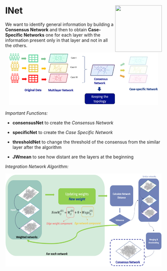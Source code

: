 # INet <img src="https://github.com/ValeriaPolicastro/Paper-Robin/blob/master/images/logoINet.png" align="right" width="150" height="150"/>

We want to identify general information by building a **Consensus Network** and then to obtain **Case-Specific Networks** one for each layer with the information present only in that layer and not in all the others.


<p align="center">

<img src="https://github.com/ValeriaPolicastro/Images/blob/master/images/Idea.png" width="480" height="170"/>

</p>


*Important Functions:*

-   **consensusNet** to create the *Consensus Network*

-   **specificNet** to create the *Case Specific Network*

-   **thresholdNet** to change the threshold of the consensus from the similar layer after the algorithm

-   **JWmean** to see how distant are the layers at the beginning



*Integration Network Algorithm:*

<p align="center">

<img src="https://github.com/ValeriaPolicastro/Images/blob/master/images/Algorithm.png" width="600" height="300"/>

</p>
